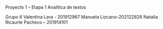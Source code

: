 Proyecto 1 – Etapa 1
Analítica de textos

Grupo 6 
Valentina Lara - 201912967
Manuela Lizcano–202122826
Natalia Ricaurte Pacheco – 201914101

